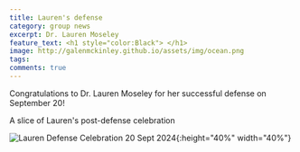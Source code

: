 ```yaml
---
title: Lauren's defense
category: group news
excerpt: Dr. Lauren Moseley
feature_text: <h1 style="color:Black"> </h1>
image: http://galenmckinley.github.io/assets/img/ocean.png
tags: 
comments: true
---
```


Congratulations to Dr. Lauren Moseley for her successful defense on September 20! 

A slice of Lauren's post-defense celebration

![Lauren Defense Celebration 20 Sept 2024]({{site.baseurl}}/assets/img/LaurenCake_20Sept2024.jpg){:height="40%" width="40%"}